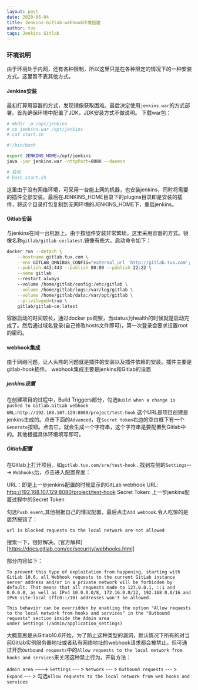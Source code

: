 ```yaml
---
layout: post
date: 2020-06-04
title: Jenkins-Gitlab-webhook环境搭建
author: tux
tags: Jenkins Gitlab 
---
```


### 环境说明

由于环境处于内网，还有各种限制，所以这里只是在各种限定的情况下的一种安装方式。这里暂不表其他方式。

#### Jenkins安装

最初打算用容器的方式，发现镜像获取困难。最后决定使用`jenkins.war`的方式部署。首先确保环境中配置了JDK，JDK安装方式不做说明。
下载war包：
```bash
# mkdir -p /opt/jenkins
# cp jenkins.war /opt/jenkins
# cat start.sh

#!/bin/bash

export JENKINS_HOME=/opt/jenkins
java -jar jenkins.war -httpPort=8080 --daemon

# 启动
# bash start.sh
```
这里由于没有网络环境，可采用一台能上网的机器，也安装jenkins，同时将需要的插件全部安装。最后在JENKINS_HOME目录下的plugins目录即是安装的插件，将这个目录打包复制到无网环境的JENKINS_HOME下，重启jenkins。

#### Gitlab安装

与jenkins在同一台机器上。由于按组件安装非常繁琐，这里采用容器的方式。镜像名称`gitlab/gitlab-ce:latest`.镜像有些大。启动命令如下：
```bash
docker run --detach \
    --hostname gitlab.tux.com \
    --env GITLAB_OMNIBUS_CONFIG="external_url 'http://gitlab.tux.com'; gitlab_rails['lfs_enabled'] = true;" \
    --publish 443:443 --publish 80:80 --publish 22:22 \
    --name gitlab
    --restart always
    --volume /home/gitlab/config:/etc/gitlab \
    --volume /home/gitlab/logs:/var/log/gitlab \
    --volume /home/gitlab/data:/var/opt/gitlab \
    --privileged=true \
    gitlab/gitlab-ce:latest
```

容器启动的时间较长，通过docker ps观察，当status为health的时候就是启动完成了。然后通过域名登录(自己修改hosts文件即可)，第一次登录会要求设置root的密码。

#### webhook集成

由于网络问题，让人头疼的问题就是插件的安装以及插件依赖的安装。插件主要是gitlab-hook插件。
webhook集成主要是jenkins和Gitlab的设置

##### jenkins设置

在创建项目的过程中，Build Triggers部分，勾选`Build when a change is pushed to Gitlab.GitLab webhook URL:http://192.168.107.129:8080/project/test-hook` 这个URL是项目创建是jenkins生成的。点击下面的`Advanced`，在`Secret token`右边的空白框下有一个`Generate`按钮。点击它，就会生成一个字符串，这个字符串是要配置到Gitlab中的。其他根据具体环境填写即可。

##### Gitlab配置

在Gitlab上打开项目，如`gitlab.tux.com/sre/test-hook` . 找到左侧的`Settings`---> `Webhooks`后，点击进入配置界面：

URL：即是上一步jenkins配置的时候显示的GitLab webhook URL: http://192.168.107.129:8080/project/test-hook
Secret Token: 上一步jenkins配置过程中的Secret Token

勾选`Push event`,其他根据自己的情况配置，最后点击`Add webhook`.令人吃惊的是居然报错了：
```
url is blocked requests to the local network are not allowed
```
搜索一下，很好解决。[官方解释][https://docs.gitlab.com/ee/security/webhooks.html]

部分内容如下：
```
To prevent this type of exploitation from happening, starting with GitLab 10.6, all Webhook requests to the current GitLab instance server address and/or in a private network will be forbidden by default. That means that all requests made to 127.0.0.1, ::1 and 0.0.0.0, as well as IPv4 10.0.0.0/8, 172.16.0.0/12, 192.168.0.0/16 and IPv6 site-local (ffc0::/10) addresses won't be allowed.

This behavior can be overridden by enabling the option "Allow requests to the local network from hooks and services" in the "Outbound requests" section inside the Admin area under Settings (/admin/application_settings)
```
大概意思是从Gitlab10.6开始，为了防止这种类型的漏洞，默认情况下所有的对当前Gitlab实例服务器地址或者私有网络地址的webhook请求都会被禁止。但可通过开启`Outbound requests`中的`Allow requests to the local network from hooks and services`来关闭这种禁止行为。开启方法：

`Admin area` ---> `Settings` --- > `Network` --- > `Outbound requests` --- > `Expand` --- > 勾选`Allow requests to the local network from web hooks and services`
